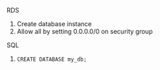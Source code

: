 RDS
1. Create database instance
2. Allow all by setting 0.0.0.0/0 on security group

SQL
1. `CREATE DATABASE my_db;`